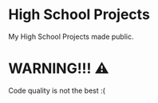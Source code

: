 # High School Projects

My High School Projects made public.

# WARNING!!! ⚠️

Code quality is not the best :(
